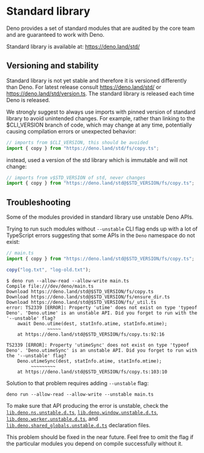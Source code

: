# Standard library

Deno provides a set of standard modules that are audited by the core team and
are guaranteed to work with Deno.

Standard library is available at: https://deno.land/std/

## Versioning and stability

Standard library is not yet stable and therefore it is versioned differently
than Deno. For latest release consult https://deno.land/std/ or
https://deno.land/std/version.ts. The standard library is released each time
Deno is released.

We strongly suggest to always use imports with pinned version of standard
library to avoid unintended changes. For example, rather than linking to the
$CLI_VERSION branch of code, which may change at any time, potentially causing
compilation errors or unexpected behavior:

```typescript
// imports from $CLI_VERSION, this should be avoided
import { copy } from "https://deno.land/std/fs/copy.ts";
```

instead, used a version of the std library which is immutable and will not
change:

```typescript
// imports from v$STD_VERSION of std, never changes
import { copy } from "https://deno.land/std@$STD_VERSION/fs/copy.ts";
```

## Troubleshooting

Some of the modules provided in standard library use unstable Deno APIs.

Trying to run such modules without `--unstable` CLI flag ends up with a lot of
TypeScript errors suggesting that some APIs in the `Deno` namespace do not
exist:

```typescript
// main.ts
import { copy } from "https://deno.land/std@$STD_VERSION/fs/copy.ts";

copy("log.txt", "log-old.txt");
```

```shell
$ deno run --allow-read --allow-write main.ts
Compile file:///dev/deno/main.ts
Download https://deno.land/std@$STD_VERSION/fs/copy.ts
Download https://deno.land/std@$STD_VERSION/fs/ensure_dir.ts
Download https://deno.land/std@$STD_VERSION/fs/_util.ts
error: TS2339 [ERROR]: Property 'utime' does not exist on type 'typeof Deno'. 'Deno.utime' is an unstable API. Did you forget to run with the '--unstable' flag?
    await Deno.utime(dest, statInfo.atime, statInfo.mtime);
               ~~~~~
    at https://deno.land/std@$STD_VERSION/fs/copy.ts:92:16

TS2339 [ERROR]: Property 'utimeSync' does not exist on type 'typeof Deno'. 'Deno.utimeSync' is an unstable API. Did you forget to run with the '--unstable' flag?
    Deno.utimeSync(dest, statInfo.atime, statInfo.mtime);
         ~~~~~~~~~
    at https://deno.land/std@$STD_VERSION/fs/copy.ts:103:10
```

Solution to that problem requires adding `--unstable` flag:

```shell
deno run --allow-read --allow-write --unstable main.ts
```

To make sure that API producing the error is unstable, check the
[`lib.deno.ns.unstable.d.ts`](https://doc.deno.land/https/raw.githubusercontent.com/denoland/deno/$CLI_VERSION/cli/dts/lib.deno.ns.unstable.d.ts),
[`lib.deno.window.unstable.d.ts`](https://doc.deno.land/https/raw.githubusercontent.com/denoland/deno/$CLI_VERSION/cli/dts/lib.deno.window.unstable.d.ts),
[`lib.deno.worker.unstable.d.ts`](https://doc.deno.land/https/raw.githubusercontent.com/denoland/deno/$CLI_VERSION/cli/dts/lib.deno.worker.unstable.d.ts),
and
[`lib.deno.shared_globals.unstable.d.ts`](https://doc.deno.land/https/raw.githubusercontent.com/denoland/deno/$CLI_VERSION/cli/dts/lib.deno.shared_globals.unstable.d.ts)
declaration files.

This problem should be fixed in the near future. Feel free to omit the flag if
the particular modules you depend on compile successfully without it.
